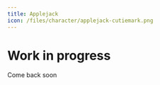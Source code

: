 ```yaml
---
title: Applejack
icon: /files/character/applejack-cutiemark.png
---
```


# Work in progress

Come back soon
